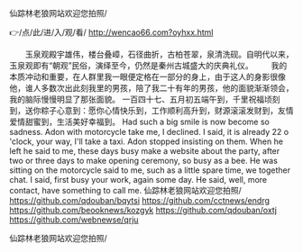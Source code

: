 
仙踪林老狼网站欢迎您拍照/




👉/点/此/进/入/观/看/ http://wencao66.com?oyhxx.html




　　玉泉观殿宇雄伟，楼台叠嶂，石径曲折，古柏苍翠，泉清洗砚。自明代以来，玉泉观即有“朝观”民俗，演绎至今，仍然是秦州古城盛大的庆典礼仪。
　　我的本质冲动和重要，在人群里我一眼便定格在一部分的身上，由于这人的身影很像他，谁人多数次出此刻我里的男孩，陪了我二十有年的男孩，他的面貌渐渐领会，我的脑际慢慢明显了那张面貌。
	一百四十七、五月初五端午到，千里祝福顷刻到，送你粽子心意到：愿你心情快乐到，工作顺利高升到，财源滚滚发财到，友情爱情甜蜜到，生活美好幸福到。
Had such a big smile is now become so sadness.
Adon with motorcycle take me, I declined.
I said, it is already 22 o 'clock, your way, I'll take a taxi.
Adon stopped insisting on them.
When he left he said to me, these days busy make a website about the party, after two or three days to make opening ceremony, so busy as a bee.
He was sitting on the motorcycle said to me, such as a little spare time, we together chat.
I said, first busy your work, again some day.
He said, well, more contact, have something to call me.
仙踪林老狼网站欢迎您拍照/ https://github.com/qdouban/bqytsi
https://github.com/cctnews/endrg
https://github.com/beooknews/kozgyk
https://github.com/qdouban/oxtj
https://github.com/webnewse/qrju





仙踪林老狼网站欢迎您拍照/
